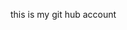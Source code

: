 this is my git hub account



<!---
hgffgfwygdio/hgffgfwygdio is a ✨ special ✨ repository because its `README.md` (this file) appears on your GitHub profile.
You can click the Preview link to take a look at your changes.
--->
